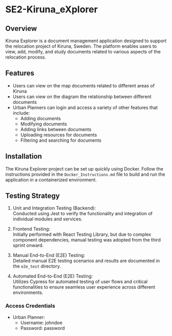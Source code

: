 # SE2-Kiruna_eXplorer

## Overview
Kiruna Explorer is a document management application designed to support the relocation project of Kiruna, Sweden. The platform enables users to view, add, modify, and study documents related to various aspects of the relocation process. 

## Features
- Users can view on the map documents related to different areas of Kiruna
- Users can view on the diagram the relationship between different documents
- Urban Planners can login and access a variety of other features that include:
  - Adding documents
  - Modifying documents
  - Adding links between documents
  - Uploading resources for documents
  - Filtering and searching for documents

## Installation
The Kiruna Explorer project can be set up quickly using Docker. Follow the instructions provided in the `Docker_Instructions.md` file to build and run the application in a containerized environment.

## Testing Strategy
1. Unit and Integration Testing (Backend):  
    Conducted using Jest to verify the functionality and integration of individual modules and services.

2. Frontend Testing:  
    Initially performed with React Testing Library, but due to complex component dependencies, manual testing was adopted from the third sprint onward.

3. Manual End-to-End (E2E) Testing:  
    Detailed manual E2E testing scenarios and results are documented in the `e2e_test` directory.

4. Automated End-to-End (E2E) Testing:  
    Utilizes Cypress for automated testing of user flows and critical functionalities to ensure seamless user experience across different environments.

### Access Credentials

- Urban Planner:
  - Username: johndoe
  - Password: password
